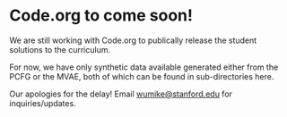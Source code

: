 # Code.org to come soon!

We are still working with Code.org to publically release the student solutions to the curriculum. 

For now, we have only synthetic data available generated either from the PCFG or the MVAE, both of which can be found in sub-directories here.

Our apologies for the delay! Email wumike@stanford.edu for inquiries/updates.